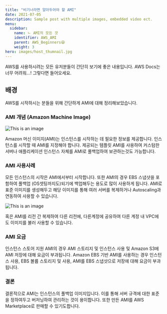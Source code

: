 ```yaml
---
title: "비기너라면 알아두어야 할 AMI"
date: 2021-07-05
description: Sample post with multiple images, embedded video ect.
menu:
  sidebar:
    name: ㄴ AMI의 모든 것
    identifier: AWS_AMI
    parent: AWS_Beginners😆
    weight: 3
hero: images/host_thumnail.jpg
---
```

AWS를 사용하시려는 모든 유저분들이 간단히 보기에 좋은 내용입니다. AWS Docs는 너무 어려워...! 그렇다면 들어오세요.

<!--more-->

## 배경
AWS를 시작하시는 분들을 위해 간단하게 AMI에 대해 정리해보았습니다.

### AMI 개념 (Amazon Machine Image) 
![This is an image](images/ami.jpg)

Amazon 머신 이미지(AMI)는 인스턴스를 시작하는 데 필요한 정보를 제공합니다. 인스턴스를 시작할 때 AMI를 지정해야 합니다.
제공되는 템플릿 AMI를 사용하여 커스텀한 서버나 애플리케이션 인스턴스 자체를 AMI로 풀백업하여 보관하는것도 가능합니다.

### AMI 사용사례
모든 인스턴스의 시작은 AMI에서부터 시작합니다.
또한 AMI의 경우 EBS 스냅샷을 포함하여 풀백업 (OS셋팅까지도)되기에 백업해두는 용도로 많이 사용하게 됩니다.
AMI로 표준 이미지를 생성해두고 해당 이미지를 통해 여러 서버를 복제하거나 Autoscaling과 연동하여 사용할 수 있습니다.

![This is an image](images/ami_backup.jpg)


혹은 AMI를 리전 간 복제하여 다른 리전에, 다른계정에 공유하여 다른 계정 내 VPC에도 이미지를 불러 사용할 수 있습니다.

### AMI 요금
인스턴스 스토어 지원 AMI의 경우 AMI 스토리지 및 인스턴스 사용 및 Amazon S3에 AMI 저장에 대해 요금이 부과됩니다. 
Amazon EBS 기반 AMI를 사용하는 경우 인스턴스 사용, EBS 볼륨 스토리지 및 사용, AMI를 EBS 스냅샷으로 저장에 대해 요금이 부과됩니다.

### 결론 
결론적으로 AMI는 인스턴스의 풀백업 이미지입니다. 이를 통해 서버 규격에 대한 표준을 정하여두고 버저닝하여 관리하는 것이 용이합니다.
또한 만든 AMI를 AWS Marketplace로 판매할 수 있기도합니다.
